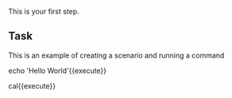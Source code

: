 This is your first step.

## Task

This is an example of creating a scenario and running a command

echo 'Hello World'{{execute}}

cal{{execute}}
